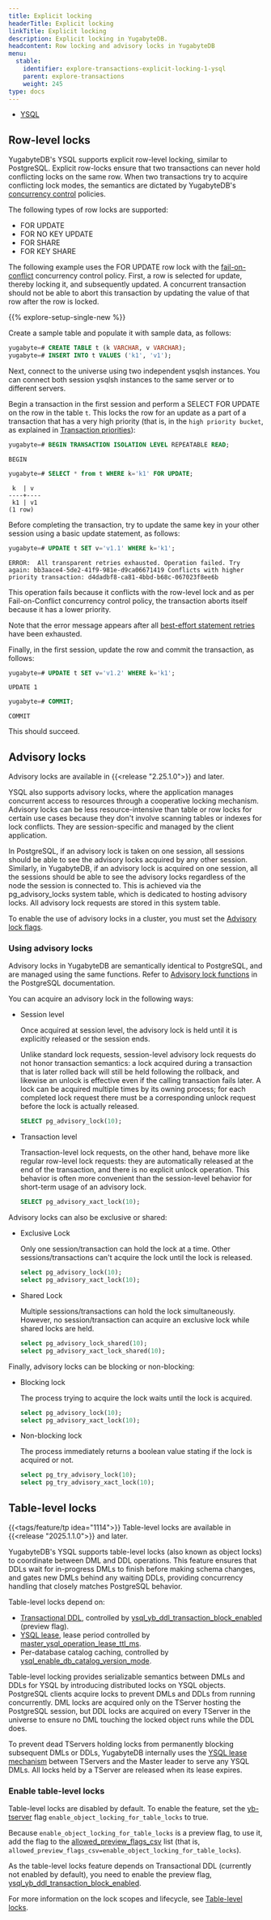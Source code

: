 ```yaml
---
title: Explicit locking
headerTitle: Explicit locking
linkTitle: Explicit locking
description: Explicit locking in YugabyteDB.
headcontent: Row locking and advisory locks in YugabyteDB
menu:
  stable:
    identifier: explore-transactions-explicit-locking-1-ysql
    parent: explore-transactions
    weight: 245
type: docs
---
```


<ul class="nav nav-tabs-alt nav-tabs-yb">

  <li >
    <a href="../explicit-locking/" class="nav-link active">
      <i class="icon-postgres" aria-hidden="true"></i>
      YSQL
    </a>
  </li>

</ul>

## Row-level locks

YugabyteDB's YSQL supports explicit row-level locking, similar to PostgreSQL. Explicit row-locks ensure that two transactions can never hold conflicting locks on the same row. When two transactions try to acquire conflicting lock modes, the semantics are dictated by YugabyteDB's [concurrency control](../../../architecture/transactions/concurrency-control/) policies.

The following types of row locks are supported:

- FOR UPDATE
- FOR NO KEY UPDATE
- FOR SHARE
- FOR KEY SHARE

The following example uses the FOR UPDATE row lock with the [fail-on-conflict](../../../architecture/transactions/concurrency-control/#fail-on-conflict) concurrency control policy. First, a row is selected for update, thereby locking it, and subsequently updated. A concurrent transaction should not be able to abort this transaction by updating the value of that row after the row is locked.

{{% explore-setup-single-new %}}

Create a sample table and populate it with sample data, as follows:

```sql
yugabyte=# CREATE TABLE t (k VARCHAR, v VARCHAR);
yugabyte=# INSERT INTO t VALUES ('k1', 'v1');
```

Next, connect to the universe using two independent ysqlsh instances. You can connect both session ysqlsh instances to the same server or to different servers.

Begin a transaction in the first session and perform a SELECT FOR UPDATE on the row in the table `t`. This locks the row for an update as a part of a transaction that has a very high priority (that is, in the `high priority bucket`, as explained in [Transaction priorities](../../../architecture/transactions/transaction-priorities/)):

```sql
yugabyte=# BEGIN TRANSACTION ISOLATION LEVEL REPEATABLE READ;
```

```output
BEGIN
```

```sql
yugabyte=# SELECT * from t WHERE k='k1' FOR UPDATE;
```

```output
 k  | v
----+----
 k1 | v1
(1 row)
```

Before completing the transaction, try to update the same key in your other session using a basic update statement, as follows:

```sql
yugabyte=# UPDATE t SET v='v1.1' WHERE k='k1';
```

```output
ERROR:  All transparent retries exhausted. Operation failed. Try again: bb3aace4-5de2-41f9-981e-d9ca06671419 Conflicts with higher priority transaction: d4dadbf8-ca81-4bbd-b68c-067023f8ee6b
```

This operation fails because it conflicts with the row-level lock and as per Fail-on-Conflict concurrency control policy, the transaction aborts itself because it has a lower priority.

Note that the error message appears after all [best-effort statement retries](../../../architecture/transactions/concurrency-control/#best-effort-internal-retries-for-first-statement-in-a-transaction) have been exhausted.

Finally, in the first session, update the row and commit the transaction, as follows:

```sql
yugabyte=# UPDATE t SET v='v1.2' WHERE k='k1';
```

```output
UPDATE 1
```

```sql
yugabyte=# COMMIT;
```

```output
COMMIT
```

This should succeed.

## Advisory locks

Advisory locks are available in {{<release "2.25.1.0">}} and later.

YSQL also supports advisory locks, where the application manages concurrent access to resources through a cooperative locking mechanism. Advisory locks can be less resource-intensive than table or row locks for certain use cases because they don't involve scanning tables or indexes for lock conflicts. They are session-specific and managed by the client application.

In PostgreSQL, if an advisory lock is taken on one session, all sessions should be able to see the advisory locks acquired by any other session. Similarly, in YugabyteDB, if an advisory lock is acquired on one session, all the sessions should be able to see the advisory locks regardless of the node the session is connected to. This is achieved via the pg_advisory_locks system table, which is dedicated to hosting advisory locks. All advisory lock requests are stored in this system table.

To enable the use of advisory locks in a cluster, you must set the [Advisory lock flags](../../../reference/configuration/yb-tserver/#advisory-lock-flags).

### Using advisory locks

Advisory locks in YugabyteDB are semantically identical to PostgreSQL, and are managed using the same functions. Refer to [Advisory lock functions](https://www.postgresql.org/docs/15/functions-admin.html#FUNCTIONS-ADVISORY-LOCKS) in the PostgreSQL documentation.

You can acquire an advisory lock in the following ways:

- Session level

    Once acquired at session level, the advisory lock is held until it is explicitly released or the session ends.

    Unlike standard lock requests, session-level advisory lock requests do not honor transaction semantics: a lock acquired during a transaction that is later rolled back will still be held following the rollback, and likewise an unlock is effective even if the calling transaction fails later. A lock can be acquired multiple times by its owning process; for each completed lock request there must be a corresponding unlock request before the lock is actually released.

    ```sql
    SELECT pg_advisory_lock(10);
    ```

- Transaction level

    Transaction-level lock requests, on the other hand, behave more like regular row-level lock requests: they are automatically released at the end of the transaction, and there is no explicit unlock operation. This behavior is often more convenient than the session-level behavior for short-term usage of an advisory lock.

    ```sql
    SELECT pg_advisory_xact_lock(10);
    ```

Advisory locks can also be exclusive or shared:

- Exclusive Lock

    Only one session/transaction can hold the lock at a time. Other sessions/transactions can't acquire the lock until the lock is released.

    ```sql
    select pg_advisory_lock(10);
    select pg_advisory_xact_lock(10);
    ```

- Shared Lock

    Multiple sessions/transactions can hold the lock simultaneously. However, no session/transaction can acquire an exclusive lock while shared locks are held.

    ```sql
    select pg_advisory_lock_shared(10);
    select pg_advisory_xact_lock_shared(10);
    ```

Finally, advisory locks can be blocking or non-blocking:

- Blocking lock

    The process trying to acquire the lock waits until the lock is acquired.

    ```sql
    select pg_advisory_lock(10);
    select pg_advisory_xact_lock(10);
    ```

- Non-blocking lock

    The process immediately returns a boolean value stating if the lock is acquired or not.

    ```sql
    select pg_try_advisory_lock(10);
    select pg_try_advisory_xact_lock(10);
    ```

## Table-level locks

{{<tags/feature/tp idea="1114">}} Table-level locks are available in {{<release "2025.1.1.0">}} and later.

YugabyteDB's YSQL supports table-level locks (also known as object locks) to coordinate between DML and DDL operations. This feature ensures that DDLs wait for in-progress DMLs to finish before making schema changes, and gates new DMLs behind any waiting DDLs, providing concurrency handling that closely matches PostgreSQL behavior.

Table-level locks depend on:

- [Transactional DDL](../transactional-ddl/), controlled by [ysql_yb_ddl_transaction_block_enabled](../transactional-ddl/#enable-transactional-ddl) (preview flag).
- [YSQL lease](../../../architecture/transactions/concurrency-control/#ysql-lease-mechanism), lease period controlled by [master_ysql_operation_lease_ttl_ms](../../../reference/configuration/yb-master/#master-ysql-operation-lease-ttl-ms).
- Per-database catalog caching, controlled by [ysql_enable_db_catalog_version_mode](../../../reference/configuration/yb-master/#ysql-enable-db-catalog-version-mode).

Table-level locking provides serializable semantics between DMLs and DDLs for YSQL by introducing distributed locks on YSQL objects. PostgreSQL clients acquire locks to prevent DMLs and DDLs from running concurrently. DML locks are acquired only on the TServer hosting the PostgreSQL session, but DDL locks are acquired on every TServer in the universe to ensure no DML touching the locked object runs while the DDL does.

To prevent dead TServers holding locks from permanently blocking subsequent DMLs or DDLs, YugabyteDB internally uses the [YSQL lease mechanism](../../../architecture/transactions/concurrency-control/#ysql-lease-mechanism) between TServers and the Master leader to serve any YSQL DMLs. All locks held by a TServer are released when its lease expires.

### Enable table-level locks

Table-level locks are disabled by default. To enable the feature, set the [yb-tserver](../../../reference/configuration/yb-tserver/) flag `enable_object_locking_for_table_locks` to true.

Because `enable_object_locking_for_table_locks` is a preview flag, to use it, add the flag to the [allowed_preview_flags_csv](../../../reference/configuration/yb-tserver/#allowed-preview-flags-csv) list (that is, `allowed_preview_flags_csv=enable_object_locking_for_table_locks`).

As the table-level locks feature depends on Transactional DDL (currently not enabled by default), you need to enable the preview flag, [ysql_yb_ddl_transaction_block_enabled](../transactional-ddl/#enable-transactional-ddl).

For more information on the lock scopes and lifecycle, see [Table-level locks](../../../architecture/transactions/concurrency-control/#table-level-locks).
